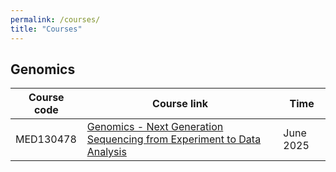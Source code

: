 ```yaml
---
permalink: /courses/
title: "Courses"
---
```


## Genomics

| Course code | Course link | Time | 
| ------ | ------ | ------ |
| MED130478 | [Genomics - Next Generation Sequencing from Experiment to Data Analysis](/courses/genomics/) | June 2025 |
